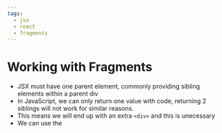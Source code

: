 ```yaml
---
tags:
  - jsx
  - react
  - fragments
---
```

# Working with Fragments
* JSX must have one parent element, commonly providing sibling elements within a parent div
* In JavaScript, we can only return one value with code, returning 2 siblings will not work for similar reasons.
* This means we will end up with an extra `<div>` and this is unecessary
* We can use the 